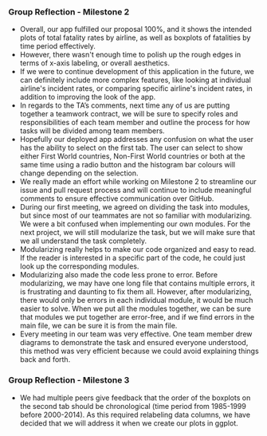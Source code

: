 ### Group Reflection - Milestone 2

- Overall, our app fulfilled our proposal 100%, and it shows the intended plots of total fatality rates by airline, as well as boxplots of fatalities by time period effectively.
- However, there wasn't enough time to polish up the rough edges in terms of x-axis labeling, or overall aesthetics.
- If we were to continue development of this application in the future, we can definitely include more complex features, like looking at individual airline's incident rates, or comparing specific airline's incident rates, in addition to improving the look of the app.
- In regards to the TA’s comments, next time any of us are putting together a teamwork contract, we will be sure to specify roles and responsibilities of each team member and outline the process for how tasks will be divided among team members.
- Hopefully our deployed app addresses any confusion on what the user has the ability to select on the first tab. The user can select to show either First World countries, Non-First World countries or both at the same time using a radio button and the histogram bar colours will change depending on the selection.
- We really made an effort while working on Milestone 2 to streamline our issue and pull request process and will continue to include meaningful comments to ensure effective communication over GitHub.
- During our first meeting, we agreed on dividing the task into modules, but since most of our teammates are not so familiar with modularizing. We were a bit confused when implementing our own modules. For the next project, we will still modularize the task, but we will make sure that we all understand the task completely.
- Modularizing really helps to make our code organized and easy to read. If the reader is interested in a specific part of the code, he could just look up the corresponding modules.
- Modularizing also made the code less prone to error. Before modularizing, we may have one long file that contains multiple errors, it is frustrating and daunting to fix them all. However, after modularizing, there would only be errors in each individual module, it would be much easier to solve. When we put all the modules together, we can be sure that modules we put together are error-free, and if we find errors in the main file, we can be sure it is from the main file.
- Every meeting in our team was very effective. One team member drew diagrams to demonstrate the task and ensured everyone understood, this method was very efficient because we could avoid explaining things back and forth.

### Group Reflection - Milestone 3
- We had multiple peers give feedback that the order of the boxplots on the second tab should be chronological (time period from 1985-1999 before 2000-2014). As this required relabeling data columns, we have decided that we will address it when we create our plots in ggplot.
